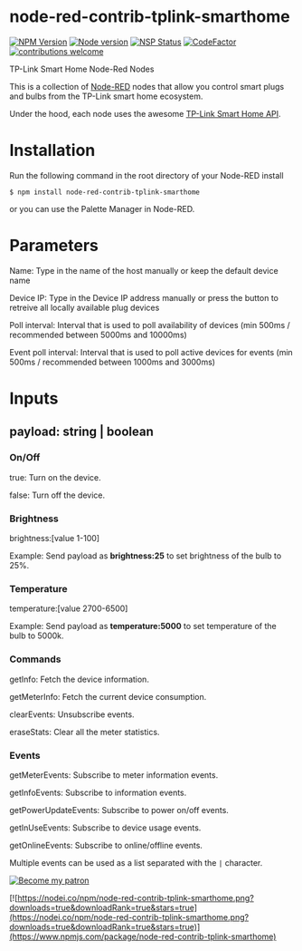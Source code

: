 # node-red-contrib-tplink-smarthome
[![NPM Version](https://img.shields.io/npm/v/node-red-contrib-tplink-smarthome.svg?style=flat-square)](https://www.npmjs.com/package/node-red-contrib-tplink-smarthome) [![Node version](https://img.shields.io/node/v/node-red-contrib-tplink-smarthome.svg?style=flat-square)](http://nodejs.org/download/) [![NSP Status](https://nodesecurity.io/orgs/dope-pixels/projects/b96f60b2-693e-45ce-94ca-c7372a8494c9/badge?style=flat-square)](https://nodesecurity.io/orgs/dope-pixels/projects/b96f60b2-693e-45ce-94ca-c7372a8494c9) [![CodeFactor](https://www.codefactor.io/repository/github/mental05/node-red-contrib-tplink-smarthome/badge?style=flat-square)](https://www.codefactor.io/repository/github/mental05/node-red-contrib-tplink-smarthome) [![contributions welcome](https://img.shields.io/badge/contributions-welcome-brightgreen.svg?style=flat-square)](https://github.com/Felixls/node-red-contrib-tplink-smarthome/issues)

TP-Link Smart Home Node-Red Nodes

This is a collection of [Node-RED](https://nodered.org/) nodes that allow you control smart plugs and bulbs from the TP-Link smart home ecosystem.

Under the hood, each node uses the awesome [TP-Link Smart Home API](https://github.com/plasticrake/tplink-smarthome-api).

# Installation

Run the following command in the root directory of your Node-RED install

`$ npm install node-red-contrib-tplink-smarthome`

or you can use the Palette Manager in Node-RED.

# Parameters

Name: Type in the name of the host manually or keep the default device name

Device IP: Type in the Device IP address manually or press the button to retreive all locally available plug devices

Poll interval: Interval that is used to poll availability of devices (min 500ms / recommended between 5000ms and 10000ms)

Event poll interval: Interval that is used to poll active devices for events (min 500ms / recommended between 1000ms and 3000ms)

# Inputs

## payload: string | boolean

### On/Off

true: Turn on the device.

false: Turn off the device.

### Brightness

brightness:[value 1-100]

Example: Send payload as **brightness:25** to set brightness of the bulb to 25%.

### Temperature

temperature:[value 2700-6500]

Example: Send payload as **temperature:5000** to set temperature of the bulb to 5000k.

### Commands

getInfo: Fetch the device information.

getMeterInfo: Fetch the current device consumption.

clearEvents: Unsubscribe events.

eraseStats: Clear all the meter statistics.

### Events

getMeterEvents: Subscribe to meter information events.

getInfoEvents: Subscribe to information events.

getPowerUpdateEvents: Subscribe to power on/off events.

getInUseEvents: Subscribe to device usage events.

getOnlineEvents: Subscribe to online/offline events.

Multiple events can be used as a list separated with the `|` character.

[![Become my patron](https://1.bp.blogspot.com/-8wJyelI5hlY/WjQR18_mwzI/AAAAAAAAE2Q/Y2OBQZCO8BMq_s5Om_YFhRUDQDonAdJxQCLcBGAs/s320/Patreon-Logo.png "Become my patron")](https://www.patreon.com/felixls)

[![https://nodei.co/npm/node-red-contrib-tplink-smarthome.png?downloads=true&downloadRank=true&stars=true](https://nodei.co/npm/node-red-contrib-tplink-smarthome.png?downloads=true&downloadRank=true&stars=true)](https://www.npmjs.com/package/node-red-contrib-tplink-smarthome)
